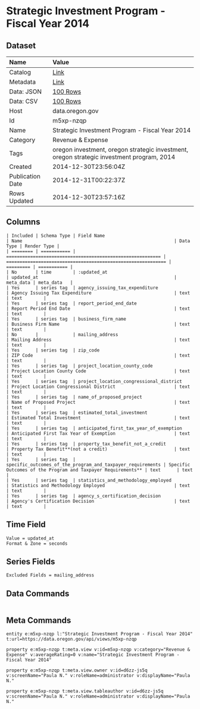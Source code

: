 # Strategic Investment Program - Fiscal Year 2014

## Dataset

| Name | Value |
| :--- | :---- |
| Catalog | [Link](https://catalog.data.gov/dataset/strategic-investment-program-fiscal-year-2014-6d3fd) |
| Metadata | [Link](https://data.oregon.gov/api/views/m5xp-nzqp) |
| Data: JSON | [100 Rows](https://data.oregon.gov/api/views/m5xp-nzqp/rows.json?max_rows=100) |
| Data: CSV | [100 Rows](https://data.oregon.gov/api/views/m5xp-nzqp/rows.csv?max_rows=100) |
| Host | data.oregon.gov |
| Id | m5xp-nzqp |
| Name | Strategic Investment Program - Fiscal Year 2014 |
| Category | Revenue & Expense |
| Tags | oregon investment, oregon strategic investment, oregon strategic investment program, 2014 |
| Created | 2014-12-30T23:56:04Z |
| Publication Date | 2014-12-31T00:22:37Z |
| Rows Updated | 2014-12-30T23:57:16Z |

## Columns

```ls
| Included | Schema Type | Field Name                                                 | Name                                                         | Data Type | Render Type |
| ======== | =========== | ========================================================== | ============================================================ | ========= | =========== |
| No       | time        | :updated_at                                                | updated_at                                                   | meta_data | meta_data   |
| Yes      | series tag  | agency_issuing_tax_expenditure                             | Agency Issuing Tax Expenditure                               | text      | text        |
| Yes      | series tag  | report_period_end_date                                     | Report Period End Date                                       | text      | text        |
| Yes      | series tag  | business_firm_name                                         | Business Firm Name                                           | text      | text        |
| No       |             | mailing_address                                            | Mailing Address                                              | text      | text        |
| Yes      | series tag  | zip_code                                                   | ZIP Code                                                     | text      | text        |
| Yes      | series tag  | project_location_county_code                               | Project Location County Code                                 | text      | text        |
| Yes      | series tag  | project_location_congressional_district                    | Project Location Congressional District                      | text      | text        |
| Yes      | series tag  | name_of_proposed_project                                   | Name of Proposed Project                                     | text      | text        |
| Yes      | series tag  | estimated_total_investment                                 | Estimated Total Investment                                   | text      | text        |
| Yes      | series tag  | anticipated_first_tax_year_of_exemption                    | Anticipated First Tax Year of Exemption                      | text      | text        |
| Yes      | series tag  | property_tax_benefit_not_a_credit                          | Property Tax Benefit**(not a credit)                         | text      | text        |
| Yes      | series tag  | specific_outcomes_of_the_program_and_taxpayer_requirements | Specific Outcomes of the Program and Taxpayer Requirements** | text      | text        |
| Yes      | series tag  | statistics_and_methodology_employed                        | Statistics and Methodology Employed                          | text      | text        |
| Yes      | series tag  | agency_s_certification_decision                            | Agency's Certification Decision                              | text      | text        |
```

## Time Field

```ls
Value = updated_at
Format & Zone = seconds
```

## Series Fields

```ls
Excluded Fields = mailing_address
```

## Data Commands

```ls
```

## Meta Commands

```ls
entity e:m5xp-nzqp l:"Strategic Investment Program - Fiscal Year 2014" t:url=https://data.oregon.gov/api/views/m5xp-nzqp

property e:m5xp-nzqp t:meta.view v:id=m5xp-nzqp v:category="Revenue & Expense" v:averageRating=0 v:name="Strategic Investment Program - Fiscal Year 2014"

property e:m5xp-nzqp t:meta.view.owner v:id=d6zz-js5q v:screenName="Paula N." v:roleName=administrator v:displayName="Paula N."

property e:m5xp-nzqp t:meta.view.tableauthor v:id=d6zz-js5q v:screenName="Paula N." v:roleName=administrator v:displayName="Paula N."
```